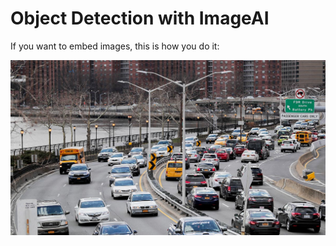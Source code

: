 # Object Detection with ImageAI

If you want to embed images, this is how you do it:

![](./input/car.jpg)
